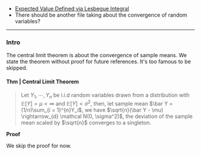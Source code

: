 - [Expected Value Defined via Lesbegue Integral](../../AMATH%20561%20Probability%20Theory/Probability%20Basics/Expected%20Value%20Defined%20via%20Lesbegue%20Integral.md)
- There should be another file taking about the convergence of random variables? 

---
### **Intro**

The central limit theorem is about the convergence of sample means. We state the theorem without proof for future references. It's too famous to be skipped. 

#### **Thm | Central Limit Theorem**
> Let $Y_1, \cdots, Y_n$ be i.i.d random variables drawn from a distribution with $\mathbb{E}\left[Y\right] = \mu < \infty$ and $\mathbb{E}\left[ Y\right] < \sigma^2$, then, let sample mean $\bar Y = (1/n)\sum_{i = 1}^{n}Y_i$, we have $\sqrt{n}(\bar Y - \mu) \rightarrow_{d} \mathcal N(0, \sigma^2)$, the deviation of the sample mean scaled by $\sqrt{n}$ converges to a singleton. 


**Proof**

We skip the proof for now. 

